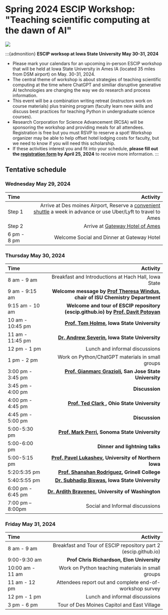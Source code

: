 # Spring 2024 ESCIP Workshop: "Teaching scientific computing at the dawn of AI"

![](isu.jpg)

:::{admonition} **ESCIP worksop at Iowa State University May 30-31, 2024**

- Please mark your calendars for an upcoming in-person ESCIP workshop that will be held at Iowa State University in Ames IA (located 35 miles from DSM airport) on May. 30-31, 2024.
- The central theme of workshop is about strategies of teaching scientific computing at the time where ChatGPT and similiar disruptive generative AI technologies are changing the way we do research and process information.  
- This event will be a combination writing retreat (instructors work on course materials) plus training program (faculty learn new skills and discuss best practices for teaching Python in undergraduate science courses). 
- Research Corporation for Science Advancement (RCSA) will be sponsoring the workshop and providing meals for all attendees. Registration is free but you must RSVP to reserve a spot! Workshop organizer may be able to help offset hotel lodging costs for faculty, but we need to know if you will need this scholarship. 
- If these activities interest you and fit into your schedule, **please fill out the [registration form](https://forms.gle/HbCYMA9KCphwH9Jd8) by April 25, 2024** to receive more information.
:::


## Tentative schedule

### Wednesday May 29, 2024

|    Time         |   Activity   |
| :------------   | -------------: |
| Step 1          |  Arrive at Des moines Airport, Reserve a [convenient shuttle](https://www.executiveexpress.biz/shuttle-service/) a week in advance or use Uber/Lyft to travel to Ames|
| Step 2          |  Arrive at [Gateway Hotel of Ames](https://www.gatewayames.com/?gad_source=1&gclid=CjwKCAiAivGuBhBEEiwAWiFmYd_bDL2ZwiJL24UCD7-JF8ZD6-vSqDUP6vmgmWIXBR79M8Nu1fIwgBoCoKcQAvD_BwE&gclsrc=aw.ds) |
| 6 pm - 8 pm     |  Welcome Social and Dinner at Gateway Hotel |


### Thursday May 30, 2024

|    Time         |   Activity   |
| :------------   | -------------: |
|8 am - 9 am  | Breakfast and Introductions at Hach Hall, Iowa State|
|9 am - 9:15 am  | **Welcome message by [Prof Theresa Windus](https://www.chem.iastate.edu/people/theresa-windus), chair of ISU Chemistry Department**|
|9:15 am - 10 am | **Welcome and tour of ESCIP repository (escip.github.io) by [Prof. Davit Potoyan](https://www.chem.iastate.edu/people/davit-potoyan)**|
|10 am - 10:45 pm | **[Prof. Tom Holme](https://www.chem.iastate.edu/people/tom-holme), Iowa State University** |
|11 am - 11:45 pm | **[Dr. Andrew Severin](https://www.bcb.iastate.edu/people/andrew-severin), Iowa State University**  |
|12 pm - 1 pm | Lunch and informal discussions|
| 1 pm - 2 pm | Work on Python/ChatGPT materials in small groups|
| 3:00 pm - 3:45 pm | **[Prof. Gianmarc Grazioli](https://gianmarc.com/), San Jose State University**|
| 3:45 pm - 4:00 pm | **Discussion**|
| 4:00 pm - 4:45 pm | **[Prof. Ted Clark ](https://chemistry.osu.edu/people/clark.789), Ohio State University**|
| 4:45 pm - 5:00 pm | **Discussion**|
| 5:00-5:30 pm | **[Prof. Mark Perri](https://chemistry.sonoma.edu/faculty-staff/mark-j-perri), Sonoma State University**|
| 5:00-6:00 pm | **Dinner and lightning talks**|
| 5:00-5:15 pm|  **[Prof. Pavel Lukashev](https://chas.uni.edu/physics/directory/pavel-lukashev), University of Northern Iowa**|
| 5:20:5:35 pm | **[Prof. Shanshan Rodriguez](https://www.grinnell.edu/user/rodriguezs), Grinell College**|
| 5:40:5:55 pm | **[Dr. Subhadip Biswas](https://twitter.com/subhadip_shuvo?lang=en), Iowa State University**|
| 6:00 pm - 6:45 pm | **[Dr. Ardith Bravenec](https://depts.washington.edu/astrobio/wordpress/profile/ardith-bravenec/), University of Washington**|
| 7:00 pm – 8:00pm | Social and Informal discussions |

### Friday May 31, 2024

|    Time         |   Activity   |
| :------------   | -------------: |
| 8 am - 9 am |  Breakfast and Tour of ESCIP repository part 2 (escip.github.io) |
| 9:00-9:30 am| **Prof Chris Richardson, Elon University** |
| 10:00 am - 11 am | Work on Python teaching materials in small groups  |
| 11 am - 12 pm | Attendees report out and complete end-of-workshop survey |
| 12 pm - 1 pm | Lunch and informal discussions |
| 3 pm - 6 pm | Tour of Des Moines Capitol and East Village |

